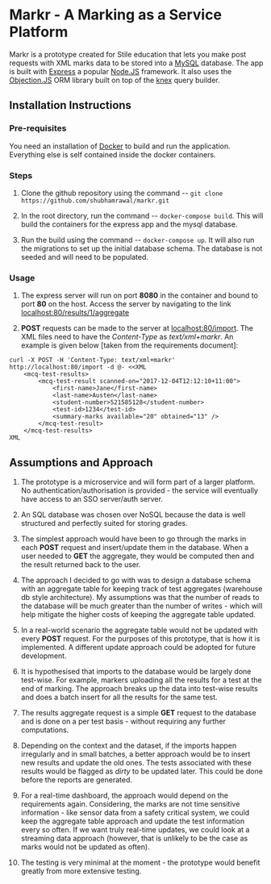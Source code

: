 # Markr - A Marking as a Service Platform

Markr is a prototype created for Stile education that lets you make post requests with XML marks data to be stored into a [MySQL](https://www.mysql.com/) database. The app is built with [Express](https://expressjs.com/) a popular [Node.JS](https://nodejs.org/en/) framework. It also uses the [Objection.JS](https://vincit.github.io/objection.js/) ORM library built on top of the [knex](http://knexjs.org/) query builder.

## Installation Instructions

### Pre-requisites

You need an installation of [Docker](https://www.docker.com/) to build and run the application. Everything else is self contained inside the docker containers.

### Steps

1. Clone the github repository using the command -- `git clone https://github.com/shubhamrawal/markr.git`

2. In the root directory, run the command -- `docker-compose build`. This will build the containers for the express app and the mysql database.

3. Run the build using the command -- `docker-compose up`. It will also run the migrations to set up the initial database schema. The database is not seeded and will need to be populated.

### Usage

1. The express server will run on port **8080** in the container and bound to port **80** on the host. Access the server by navigating to the link <localhost:80/results/1/aggregate>

2. **POST** requests can be made to the server at <localhost:80/import>. The XML files need to have the _Content-Type_ as _text/xml+markr_. An example is given below [taken from the requirements document]:

```
curl -X POST -H 'Content-Type: text/xml+markr' http://localhost:80/import -d @- <<XML
    <mcq-test-results>
        <mcq-test-result scanned-on="2017-12-04T12:12:10+11:00">
            <first-name>Jane</first-name>
            <last-name>Austen</last-name>
            <student-number>521585128</student-number>
            <test-id>1234</test-id>
            <summary-marks available="20" obtained="13" />
        </mcq-test-result>
    </mcq-test-results>
XML
```

## Assumptions and Approach

1. The prototype is a microservice and will form part of a larger platform. No authentication/authorisation is provided - the service will eventually have access to an SSO server/auth server.

2. An SQL database was chosen over NoSQL because the data is well structured and perfectly suited for storing grades.

3. The simplest approach would have been to go through the marks in each **POST** request and insert/update them in the database. When a user needed to **GET** the aggregate, they would be computed then and the result returned back to the user.

4. The approach I decided to go with was to design a database schema with an aggregate table for keeping track of test aggregates (warehouse db style architecture). My assumptions was that the number of reads to the database will be much greater than the number of writes - which will help mitigate the higher costs of keeping the aggregate table updated.

5. In a real-world scenario the aggregate table would not be updated with every **POST** request. For the purposes of this prototype, that is how it is implemented. A different update approach could be adopted for future development.

6. It is hypothesised that imports to the database would be largely done test-wise. For example, markers uploading all the results for a test at the end of marking. The approach breaks up the data into test-wise results and does a batch insert for all the results for the same test.

7. The results aggregate request is a simple **GET** request to the database and is done on a per test basis - without requiring any further computations.

8. Depending on the context and the dataset, if the imports happen irregularly and in small batches, a better approach would be to insert new results and update the old ones. The tests associated with these results would be flagged as _dirty_ to be updated later. This could be done before the reports are generated.

9. For a real-time dashboard, the approach would depend on the requirements again. Considering, the marks are not time sensitive information - like sensor data from a safety critical system, we could keep the aggregate table approach and update the test information every so often. If we want truly real-time updates, we could look at a streaming data approach (however, that is unlikely to be the case as marks would not be updated as often).

10. The testing is very minimal at the moment - the prototype would benefit greatly from more extensive testing.
